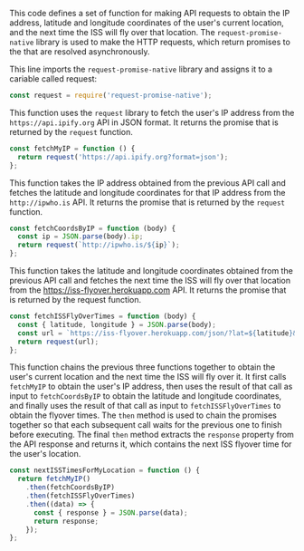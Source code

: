 This code defines a set of function for making API requests to obtain the IP address, latitude and longitude coordinates of the user's current location, and the next time the ISS will fly over that location. The `request-promise-native` library is used to make the HTTP requests, which return promises to the that are resolved asynchronously.

This line imports the `request-promise-native` library and assigns it to a cariable called request:

```javascript
const request = require('request-promise-native');
```

This function uses the `request` library to fetch the user's IP address from the `https://api.ipify.org` API in JSON format. It returns the promise that is returned by the `request` function.

```javascript
const fetchMyIP = function () {
  return request('https://api.ipify.org?format=json');
};
```

This function takes the IP address obtained from the previous API call and fetches the latitude and longitude coordinates for that IP address from the `http://ipwho.is` API. It returns the promise that is returned by the `request` function.

```javascript
const fetchCoordsByIP = function (body) {
  const ip = JSON.parse(body).ip;
  return request(`http://ipwho.is/${ip}`);
};
```

This function takes the latitude and longitude coordinates obtained from the previous API call and fetches the next time the ISS will fly over that location from the https://iss-flyover.herokuapp.com API. It returns the promise that is returned by the request function.

```javascript
const fetchISSFlyOverTimes = function (body) {
  const { latitude, longitude } = JSON.parse(body);
  const url = `https://iss-flyover.herokuapp.com/json/?lat=${latitude}&lon=${longitude}`;
  return request(url);
};
```

This function chains the previous three functions together to obtain the user's current location and the next time the ISS will fly over it. It first calls `fetchMyIP` to obtain the user's IP address, then uses the result of that call as input to `fetchCoordsByIP` to obtain the latitude and longitude coordinates, and finally uses the result of that call as input to `fetchISSFlyOverTimes` to obtain the flyover times. The `then` method is used to chain the promises together so that each subsequent call waits for the previous one to finish before executing. The final `then` method extracts the `response` property from the API response and returns it, which contains the next ISS flyover time for the user's location.

```javascript
const nextISSTimesForMyLocation = function () {
  return fetchMyIP()
    .then(fetchCoordsByIP)
    .then(fetchISSFlyOverTimes)
    .then((data) => {
      const { response } = JSON.parse(data);
      return response;
    });
};
```
